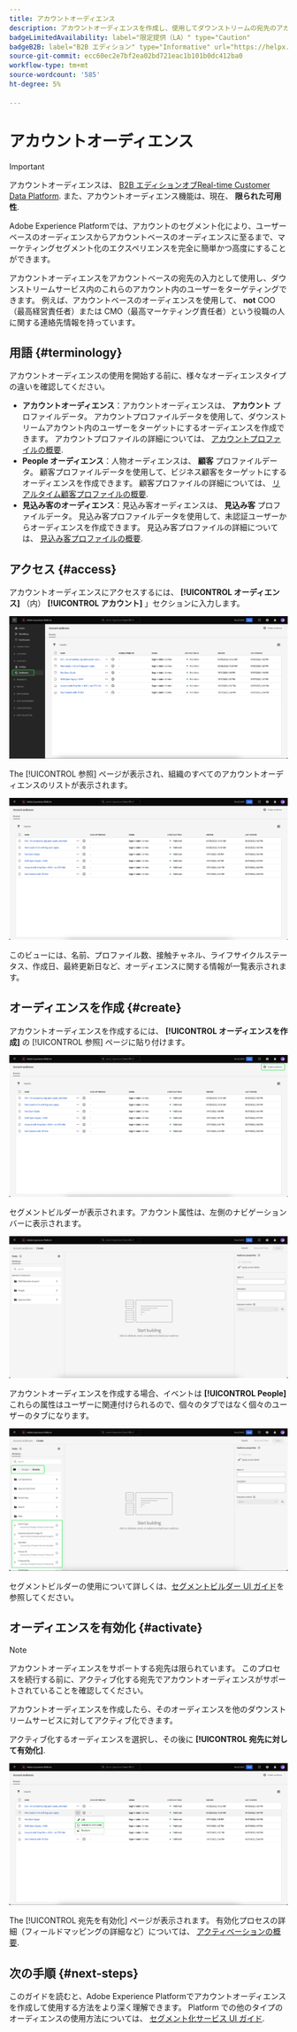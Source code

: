 ```yaml
---
title: アカウントオーディエンス
description: アカウントオーディエンスを作成し、使用してダウンストリームの宛先のアカウントプロファイルをターゲット設定する方法について説明します。
badgeLimitedAvailability: label="限定提供（LA）" type="Caution"
badgeB2B: label="B2B エディション" type="Informative" url="https://helpx.adobe.com/legal/product-descriptions/real-time-customer-data-platform-b2b-edition-prime-and-ultimate-packages.html"
source-git-commit: ecc60ec2e7bf2ea02bd721eac1b101b0dc412ba0
workflow-type: tm+mt
source-wordcount: '585'
ht-degree: 5%

---
```



# アカウントオーディエンス

>[!IMPORTANT]
>
>アカウントオーディエンスは、 [B2B エディションオブReal-time Customer Data Platform](../../rtcdp/b2b-overview.md). また、アカウントオーディエンス機能は、現在、 **限られた可用性**.

Adobe Experience Platformでは、アカウントのセグメント化により、ユーザーベースのオーディエンスからアカウントベースのオーディエンスに至るまで、マーケティングセグメント化のエクスペリエンスを完全に簡単かつ高度にすることができます。

アカウントオーディエンスをアカウントベースの宛先の入力として使用し、ダウンストリームサービス内のこれらのアカウント内のユーザーをターゲティングできます。 例えば、アカウントベースのオーディエンスを使用して、 **not** COO（最高経営責任者）または CMO（最高マーケティング責任者）という役職の人に関する連絡先情報を持っています。

## 用語 {#terminology}

アカウントオーディエンスの使用を開始する前に、様々なオーディエンスタイプの違いを確認してください。

- **アカウントオーディエンス**：アカウントオーディエンスは、 **アカウント** プロファイルデータ。 アカウントプロファイルデータを使用して、ダウンストリームアカウント内のユーザーをターゲットにするオーディエンスを作成できます。 アカウントプロファイルの詳細については、 [アカウントプロファイルの概要](../../rtcdp/accounts/account-profile-overview.md).
- **People オーディエンス**：人物オーディエンスは、 **顧客** プロファイルデータ。 顧客プロファイルデータを使用して、ビジネス顧客をターゲットにするオーディエンスを作成できます。 顧客プロファイルの詳細については、 [リアルタイム顧客プロファイルの概要](../../profile/home.md).
- **見込み客のオーディエンス**：見込み客オーディエンスは、 **見込み客** プロファイルデータ。 見込み客プロファイルデータを使用して、未認証ユーザーからオーディエンスを作成できます。 見込み客プロファイルの詳細については、 [見込み客プロファイルの概要](../../profile/ui/prospect-profile.md).

## アクセス {#access}

アカウントオーディエンスにアクセスするには、 **[!UICONTROL オーディエンス]** （内） **[!UICONTROL アカウント]** 」セクションに入力します。

![「アカウント」セクション内で「オーディエンス」ボタンが強調表示されます。](../images/ui/account-audiences/select.png)

The [!UICONTROL 参照] ページが表示され、組織のすべてのアカウントオーディエンスのリストが表示されます。

![組織に属するアカウントオーディエンスが表示されます。](../images/ui/account-audiences/browse.png)

このビューには、名前、プロファイル数、接触チャネル、ライフサイクルステータス、作成日、最終更新日など、オーディエンスに関する情報が一覧表示されます。

## オーディエンスを作成 {#create}

アカウントオーディエンスを作成するには、 **[!UICONTROL オーディエンスを作成]** の [!UICONTROL 参照] ページに貼り付けます。

![The [!UICONTROL オーディエンスを作成] アカウントオーディエンスの参照ページでボタンが強調表示されます。](../images/ui/account-audiences/select-create-audience.png)

セグメントビルダーが表示されます。アカウント属性は、左側のナビゲーションバーに表示されます。

![セグメントビルダーが表示されています。属性のみが表示されます。](../images/ui/account-audiences/segment-builder.png)

アカウントオーディエンスを作成する場合、イベントは **[!UICONTROL People]**&#x200B;これらの属性はユーザーに関連付けられるので、個々のタブではなく個々のユーザーのタブになります。

![イベントを検索する場所 ( [!UICONTROL People] フォルダーがハイライト表示されます。](../images/ui/account-audiences/attributes.png)

セグメントビルダーの使用について詳しくは、[セグメントビルダー UI ガイド](./segment-builder.md)を参照してください。

## オーディエンスを有効化 {#activate}

>[!NOTE]
>
>アカウントオーディエンスをサポートする宛先は限られています。 このプロセスを続行する前に、アクティブ化する宛先でアカウントオーディエンスがサポートされていることを確認してください。

アカウントオーディエンスを作成したら、そのオーディエンスを他のダウンストリームサービスに対してアクティブ化できます。

アクティブ化するオーディエンスを選択し、その後に **[!UICONTROL 宛先に対して有効化]**.

![The [!UICONTROL 宛先に対して有効化] ボタンが、選択したオーディエンスのクイックアクションメニューでハイライト表示されます。](../images/ui/account-audiences/activate.png)

The [!UICONTROL 宛先を有効化] ページが表示されます。 有効化プロセスの詳細（フィールドマッピングの詳細など）については、 [アクティベーションの概要](../../destinations/ui/activation-overview.md).

## 次の手順 {#next-steps}

このガイドを読むと、Adobe Experience Platformでアカウントオーディエンスを作成して使用する方法をより深く理解できます。 Platform での他のタイプのオーディエンスの使用方法については、 [セグメント化サービス UI ガイド](./overview.md).
